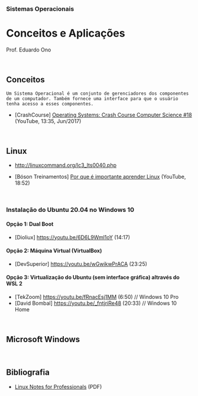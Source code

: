 ### Sistemas Operacionais

# Conceitos e Aplicações

Prof. Eduardo Ono

<br>

## Conceitos

    Um Sistema Operacional é um conjunto de gerenciadores dos componentes de um computador. Também fornece uma interface para que o usuário tenha acesso a esses componentes.

* [CrashCourse] [Operating Systems: Crash Course Computer Science #18](https://www.youtube.com/watch?v=26QPDBe-NB8) (YouTube, 13:35, Jun/2017)

<br>

## Linux

* http://linuxcommand.org/lc3_lts0040.php

* [Bóson Treinamentos] [Por que é importante aprender Linux](https://www.youtube.com/watch?v=UsHiWIgxj2M) (YouTube, 18:52)

<br>

### Instalação do Ubuntu 20.04 no Windows 10

#### Opção 1: Dual Boot

* [Dioliux] https://youtu.be/6D6L9Wml1oY (14:17)

#### Opção 2: Máquina Virtual (VirtualBox)

* [DevSuperior] https://youtu.be/wGwikwPrACA (23:25)

#### Opção 3: Virtualização do Ubuntu (sem interface gráfica) altravés do WSL 2

* [TekZoom] https://youtu.be/fRnacEsj1MM (6:50)  // Windows 10 Pro
* [David Bombal] https://youtu.be/_fntjriRe48 (20:33)  // Windows 10 Home

<br>

## Microsoft Windows

<br>

## Bibliografia

* [Linux Notes for Professionals](https://goalkicker.com/LinuxBook/) (PDF)
